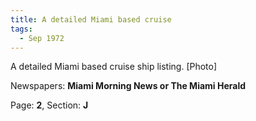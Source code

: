 ```yaml
---  
title: A detailed Miami based cruise  
tags:  
  - Sep 1972  
---  
```

  
A detailed Miami based cruise ship listing. [Photo]  
  
Newspapers: **Miami Morning News or The Miami Herald**  
  
Page: **2**, Section: **J** 
